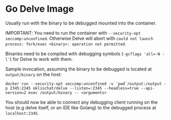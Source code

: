 # Go Delve Image

Usually run with the binary to be debugged mounted into the container.

IMPORTANT: You need to run the container with `--security-opt
seccomp:unconfined`. Otherwise Delve will abort with `could not launch
process: fork/exec <binary>: operation not permitted`.

Binaries need to be compiled with debugging symbols (`-gcflags 'all=-N
-l'`) for Delve to work with them.

Sample invocation, assuming the binary to be debugged is located at
`output/binary` on the host:

```
docker run --security-opt seccomp:unconfined -v `pwd`/output:/output -p 2345:2345 oklischat/delve --listen=:2345 --headless=true --api-version=2 exec /output/binary -- <arguments>
```

You should now be able to connect any debugging client running on the
host (e.g delve itself, or an IDE like Golang) to the debugged process
at `localhost:2345`.
